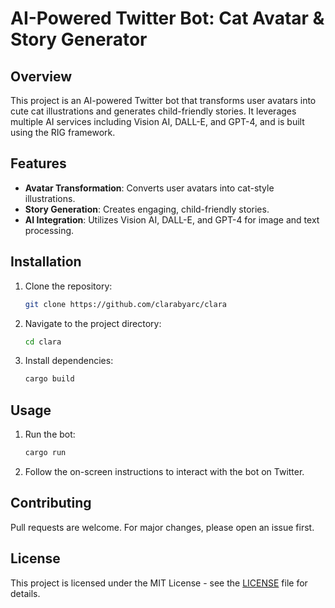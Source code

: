 # AI-Powered Twitter Bot: Cat Avatar & Story Generator

## Overview
This project is an AI-powered Twitter bot that transforms user avatars into cute cat illustrations and generates child-friendly stories. It leverages multiple AI services including Vision AI, DALL-E, and GPT-4, and is built using the RIG framework.

## Features
- **Avatar Transformation**: Converts user avatars into cat-style illustrations.
- **Story Generation**: Creates engaging, child-friendly stories.
- **AI Integration**: Utilizes Vision AI, DALL-E, and GPT-4 for image and text processing.

## Installation
1. Clone the repository:
   ```bash
   git clone https://github.com/clarabyarc/clara
   ```
2. Navigate to the project directory:
   ```bash
   cd clara
   ```
3. Install dependencies:
   ```bash
   cargo build
   ```

## Usage
1. Run the bot:
   ```bash
   cargo run
   ```
2. Follow the on-screen instructions to interact with the bot on Twitter.

## Contributing
Pull requests are welcome. For major changes, please open an issue first.

## License
This project is licensed under the MIT License - see the [LICENSE](LICENSE) file for details.